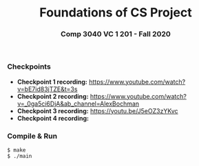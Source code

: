 
<h1 align="center"><strong>Foundations of CS Project</strong></h1>
<h3 align="center"><strong>Comp 3040 VC 1 201 - Fall 2020</strong></h3>

<br>

### Checkpoints

- **Checkpoint 1 recording:** https://www.youtube.com/watch?v=bE7id83jTZE&t=3s
- **Checkpoint 2 recording:** https://www.youtube.com/watch?v=_0ga5ci6DjA&ab_channel=AlexBochman
- **Checkpoint 3 recording:** https://youtu.be/J5eOZ3zYKvc
- **Checkpoint 4 recording:**

### Compile & Run
```
$ make
$ ./main
```
